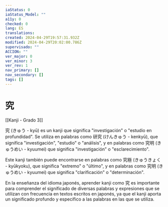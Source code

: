 ```yaml
---
iaStatus: 0
iaStatus_Model: ""
a11y: 0
checked: 0
lang: ES
translations: 
created: 2024-04-29T19:57:31.932Z
modified: 2024-04-29T20:02:00.786Z
supervisado: ""
ACCION: ""
ver_major: 0
ver_minor: 3
ver_rev: 1
nav_primary: []
nav_secondary: []
tags: []
---
```

# 究

[[Kanji - Grado 3]]

究 (きゅう - kyū) es un kanji que significa "investigación" o "estudio en profundidad". Se utiliza en palabras como 研究 (けんきゅう - kenkyū), que significa "investigación", "estudio" o "análisis", y en palabras como 究明 (きゅうめい - kyuumei) que significa "investigación" o "esclarecimiento".

Este kanji también puede encontrarse en palabras como 究極 (きゅうきょく - kyūkyoku), que significa "extremo" o "último", y en palabras como 究明 (きゅうめい - kyuumei) que significa "clarificación" o "determinación".

En la enseñanza del idioma japonés, aprender kanji como 究 es importante para comprender el significado de diversas palabras y expresiones que se utilizan con frecuencia en textos escritos en japonés, ya que el kanji aporta un significado profundo y específico a las palabras en las que se utiliza.
